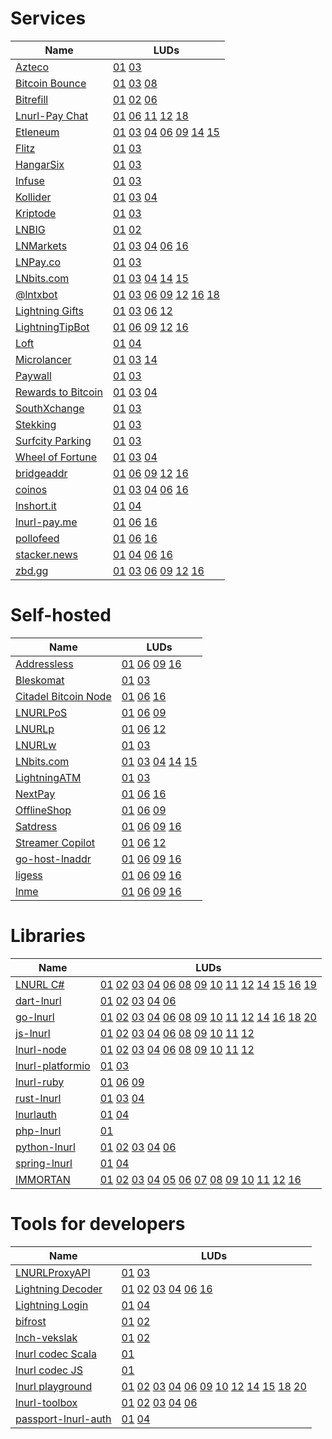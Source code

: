 Services
========

| Name                                            | LUDs                                                           |
| ----                                            | ----                                                           |
| [Azteco](https://azte.co/)                      | [01][01] [03][03]                                              |
| [Bitcoin Bounce](https://thndr.games/)          | [01][01] [03][03] [08][08]                                     |
| [Bitrefill](https://bitrefill.com/)             | [01][01] [02][02] [06][06]                                     |
| [Lnurl-Pay Chat](https://chat.blixtwallet.com/) | [01][01] [06][06] [11][11] [12][12] [18][18]                   |
| [Etleneum](https://etleneum.com/)               | [01][01] [03][03] [04][04] [06][06] [09][09] [14][14] [15][15] |
| [Flitz](https://getflitz.app/)                  | [01][01] [03][03]                                              |
| [HangarSix](https://www.hangarsixgaming.com/)   | [01][01] [03][03]                                              |
| [Infuse](https://zebedee.io/infuse/)            | [01][01] [03][03]                                              |
| [Kollider](https://kollider.xyz/)               | [01][01] [03][03] [04][04]                                     |
| [Kriptode](https://kriptode.com/)               | [01][01] [03][03]                                              |
| [LNBIG](https://lnbig.com/)                     | [01][01] [02][02]                                              |
| [LNMarkets](https://lnmarkets.com/)             | [01][01] [03][03] [04][04] [06][06] [16][16]                   |
| [LNPay.co](https://lnpay.co)                    | [01][01] [03][03]                                              |
| [LNbits.com](https://lnbits.com/)               | [01][01] [03][03] [04][04] [14][14] [15][15]                   |
| [@lntxbot](https://t.me/lntxbot)                | [01][01] [03][03] [06][06] [09][09] [12][12] [16][16] [18][18] |
| [Lightning Gifts](https://lightning.gifts/)     | [01][01] [03][03] [06][06] [12][12]                            |
| [LightningTipBot](https://ln.tips/)             | [01][01] [06][06] [09][09] [12][12] [16][16]                   |
| [Loft](https://loft.trade/)                     | [01][01] [04][04]                                              |
| [Microlancer](https://microlancer.io/)          | [01][01] [03][03] [14][14]                                     |
| [Paywall](https://paywall.link)                 | [01][01] [03][03]                                              |
| [Rewards to Bitcoin](rtb)                       | [01][01] [03][03] [04][04]                                     |
| [SouthXchange](https://www.southxchange.com/)   | [01][01] [03][03]                                              |
| [Stekking](https://stekking.com)                | [01][01] [03][03]                                              |
| [Surfcity Parking](https://surfcity.app/)       | [01][01] [03][03]                                              |
| [Wheel of Fortune](https://fortune.lngames.net) | [01][01] [03][03] [04][04]                                     |
| [bridgeaddr](https://bridgeaddr.fiatjaf.com)    | [01][01] [06][06] [09][09] [12][12] [16][16]                   |
| [coinos](https://coinos.io/)                    | [01][01] [03][03] [04][04] [06][06] [16][16]                   |
| [lnshort.it](https://lnshort.it/)               | [01][01] [04][04]                                              |
| [lnurl-pay.me](https://lnurl-pay.me)            | [01][01] [06][06] [16][16]                                     |
| [pollofeed](https://pollofeed.com)              | [01][01] [06][06] [16][16]                                     |
| [stacker.news](https://stacker.news/)           | [01][01] [04][04] [06][06] [16][16]                            |
| [zbd.gg](https://zbd.gg/)                       | [01][01] [03][03] [06][06] [09][09] [12][12] [16][16]          |

[rtb]: https://play.google.com/store/apps/details?id=com.pseudozach.rewardstobitcoin

Self-hosted
===========

| Name                                                                                       | LUDs                                         |
| ----                                                                                       | ----                                         |
| [Addressless](https://github.com/futurepaul/addressless)                                   | [01][01] [06][06] [09][09] [16][16]          |
| [Bleskomat](https://github.com/samotari/bleskomat)                                         | [01][01] [03][03]                            |
| [Citadel Bitcoin Node](https://github.com/runcitadel)                                      | [01][01] [06][06] [16][16]                   |
| [LNURLPoS](https://github.com/arcbtc/LNURLPoS)                                             | [01][01] [06][06] [09][09]                   |
| [LNURLp](https://github.com/lnbits/lnbits/tree/master/lnbits/extensions/lnurlp)            | [01][01] [06][06] [12][12]                   |
| [LNURLw](https://github.com/lnbits/lnbits/tree/master/lnbits/extensions/withdraw)          | [01][01] [03][03]                            |
| [LNbits.com](https://github.com/fiatjaf/lnbits)                                            | [01][01] [03][03] [04][04] [14][14] [15][15] |
| [LightningATM](https://github.com/21isenough/LightningATM)                                 | [01][01] [03][03]                            |
| [NextPay](https://github.com/apotdevin/NextPay)                                            | [01][01] [06][06] [16][16]                   |
| [OfflineShop](https://github.com/lnbits/lnbits/tree/master/lnbits/extensions/offlineshop)  | [01][01] [06][06] [09][09]                   |
| [Satdress](https://github.com/fiatjaf/satdress)                                            | [01][01] [06][06] [09][09] [16][16]          |
| [Streamer Copilot](https://github.com/lnbits/lnbits/tree/master/lnbits/extensions/copilot) | [01][01] [06][06] [12][12]                   |
| [go-host-lnaddr](https://github.com/hieblmi/go-host-lnaddr)                                | [01][01] [06][06] [09][09] [16][16]          |
| [ligess](https://github.com/Dolu89/ligess/)                                                | [01][01] [06][06] [09][09] [16][16]          |
| [lnme](https://github.com/bumi/lnme)                                                       | [01][01] [06][06] [09][09] [16][16]          |

Libraries
=========

| Name                                                  | LUDs                                                                                                                          |
| ----                                                  | ----                                                                                                                          |
| [LNURL C#](https://github.com/Kukks/LNURL)            | [01][01] [02][02] [03][03] [04][04] [06][06] [08][08] [09][09] [10][10] [11][11] [12][12] [14][14] [15][15] [16][16] [19][19] |
| [dart-lnurl](https://github.com/bottlepay/dart_lnurl) | [01][01] [02][02] [03][03] [04][04] [06][06]                                                                                  |
| [go-lnurl](https://github.com/fiatjaf/go-lnurl)       | [01][01] [02][02] [03][03] [04][04] [06][06] [08][08] [09][09] [10][10] [11][11] [12][12] [14][14] [16][16] [18][18] [20][20] |
| [js-lnurl](https://github.com/fiatjaf/js-lnurl)       | [01][01] [02][02] [03][03] [04][04] [06][06] [08][08] [09][09] [10][10] [11][11] [12][12]                                     |
| [lnurl-node](https://github.com/chill117/lnurl-node)  | [01][01] [02][02] [03][03] [04][04] [06][06] [08][08] [09][09] [10][10] [11][11] [12][12]                                     |
| [lnurl-platformio](platformio)                        | [01][01] [03][03]                                                                                                             |
| [lnurl-ruby](https://github.com/bumi/lnurl-ruby)      | [01][01] [06][06] [09][09]                                                                                                    |
| [rust-lnurl](rust)                                    | [01][01] [03][03] [04][04]                                                                                                    |
| [lnurlauth](https://github.com/xplorfin/lnurlauth)    | [01][01] [04][04]                                                                                                             |
| [php-lnurl](https://github.com/tkijewski/php-lnurl)   | [01][01]                                                                                                                      |
| [python-lnurl](https://github.com/python-ln/lnurl)    | [01][01] [02][02] [03][03] [04][04] [06][06]                                                                                  |
| [spring-lnurl](springlnurl)                           | [01][01] [04][04]                                                                                                             |
| [IMMORTAN](https://github.com/btcontract/IMMORTAN)            | [01][01] [02][02] [03][03] [04][04] [05][05] [06][06] [07][07] [08][08] [09][09] [10][10] [11][11] [12][12] [16][16] |

[rust]: https://github.com/edouardparis/rust-lnurl
[platformio]: https://github.com/chill117/lnurl-platformio
[springlnurl]: https://github.com/theborakompanioni/bitcoin-spring-boot-starter#spring-lnurl

Tools for developers
====================

| Name                                                                   | LUDs                                                                                                        |
| ----                                                                   | ----                                                                                                        |
| [LNURLProxyAPI](https://github.com/21isenough/LNURLProxyAPI)           | [01][01] [03][03]                                                                                           |
| [Lightning Decoder](https://lightningdecoder.com/)                     | [01][01] [02][02] [03][03] [04][04] [06][06] [16][16]                                                       |
| [Lightning Login](https://lightninglogin.live/)                        | [01][01] [04][04]                                                                                           |
| [bifrost](https://github.com/takinbo/bifrost)                          | [01][01] [02][02]                                                                                           |
| [lnch-vekslak](https://github.com/Kixunil/lnch-vekslak)                | [01][01] [02][02]                                                                                           |
| [lnurl codec Scala](https://j-chimienti.github.io/lnurl_codec/)        | [01][01]                                                                                                    |
| [lnurl codec JS](https://lnurl.fiatjaf.com/codec)                      | [01][01]                                                                                                    |
| [lnurl playground](https://lnurl.fiatjaf.com)                          | [01][01] [02][02] [03][03] [04][04] [06][06] [09][09] [10][10] [12][12] [14][14] [15][15] [18][18] [20][20] |
| [lnurl-toolbox](https://lnurl-toolbox.degreesofzero.com/)              | [01][01] [02][02] [03][03] [04][04] [06][06]                                                                |
| [passport-lnurl-auth](https://github.com/chill117/passport-lnurl-auth) | [01][01] [04][04]                                                                                           |

[01]: 01.md
[02]: 02.md
[03]: 03.md
[04]: 04.md
[05]: 05.md
[06]: 06.md
[07]: 07.md
[08]: 08.md
[09]: 09.md
[10]: 10.md
[11]: 11.md
[12]: 12.md
[13]: 13.md
[14]: 14.md
[15]: 15.md
[16]: 16.md
[17]: 17.md
[18]: 18.md
[19]: 19.md
[20]: 20.md
